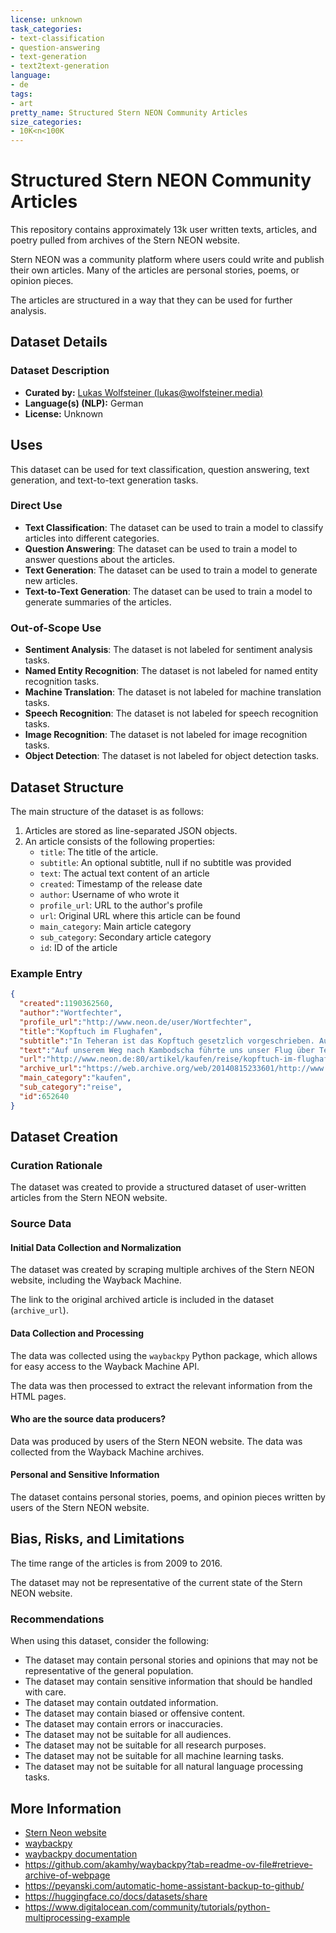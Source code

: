 ```yaml
---
license: unknown
task_categories:
- text-classification
- question-answering
- text-generation
- text2text-generation
language:
- de
tags:
- art
pretty_name: Structured Stern NEON Community Articles
size_categories:
- 10K<n<100K
---
```


# Structured Stern NEON Community Articles

This repository contains approximately 13k user written texts,
articles, and poetry pulled from archives of the Stern NEON website.

Stern NEON was a community platform where users could write and publish their own articles.
Many of the articles are personal stories, poems, or opinion pieces.

The articles are structured in a way that they can be used for further analysis.

## Dataset Details

### Dataset Description

- **Curated by:** [Lukas Wolfsteiner (lukas@wolfsteiner.media)](https://lukas.wolfsteiner.media/)
- **Language(s) (NLP):** German
- **License:** Unknown

## Uses

This dataset can be used for text classification, question answering, text generation, and text-to-text generation tasks.

### Direct Use

- **Text Classification**: The dataset can be used to train a model to classify articles into different categories.
- **Question Answering**: The dataset can be used to train a model to answer questions about the articles.
- **Text Generation**: The dataset can be used to train a model to generate new articles.
- **Text-to-Text Generation**: The dataset can be used to train a model to generate summaries of the articles.

### Out-of-Scope Use

- **Sentiment Analysis**: The dataset is not labeled for sentiment analysis tasks.
- **Named Entity Recognition**: The dataset is not labeled for named entity recognition tasks.
- **Machine Translation**: The dataset is not labeled for machine translation tasks.
- **Speech Recognition**: The dataset is not labeled for speech recognition tasks.
- **Image Recognition**: The dataset is not labeled for image recognition tasks.
- **Object Detection**: The dataset is not labeled for object detection tasks.

## Dataset Structure

The main structure of the dataset is as follows:

1. Articles are stored as line-separated JSON objects.
2. An article consists of the following properties:
    - `title`: The title of the article.
    - `subtitle`: An optional subtitle, null if no subtitle was provided
    - `text`: The actual text content of an article
    - `created`: Timestamp of the release date
    - `author`: Username of who wrote it
    - `profile_url`: URL to the author's profile
    - `url`: Original URL where this article can be found
    - `main_category`: Main article category
    - `sub_category`: Secondary article category
    - `id`: ID of the article

### Example Entry

```json
{
  "created":1190362560,
  "author":"Wortfechter",
  "profile_url":"http://www.neon.de/user/Wortfechter",
  "title":"Kopftuch im Flughafen",
  "subtitle":"In Teheran ist das Kopftuch gesetzlich vorgeschrieben. Auch im Flughafen.",
  "text":"Auf unserem Weg nach Kambodscha führte uns unser Flug über Teheran nach Bangkok. Das erste, was wir auf unserer Reise also zu sehen bekommen sollten, war der Sicherheitsbereich im Imam Khomeini Airport in Teheran. Alle Mädels waren bestens ausgerüstet mit langen Klamotten und Tüchern, die sie mehr oder weniger professionell um ihren Kopf zu wickeln versuchten. Da in Teheran das Kopftuch für Frauen gesetzlich vorgeschrieben ist, mussten auch wir auf dem Flughafen alles außer unserer Hände und Gesichter verdecken.\n   \n\n   Als ich nun also mehr schlecht als recht eingewickelt aus dem Flugzeug stolperte, wurde ich vom Passkontrolleur erstmal gefragt, ob ich denn Muslimin sei. Auf meine Verneinung hin wollte er wissen, warum ich denn dann ein Kopftuch trage. Sehr witzig, der Mann.\n   \n   Im Flughafen war es natürlich warm, unter den Kopftüchern war es natürlich noch wärmer und in langen Klamotten erst recht. Zunächst wurden wir mit riesigen Muffins und Kaffee/Cola/Wasser for free doch recht nett begrüßt, doch nach einigen Stunden wurde es verdammt nervig. Es würde mich nicht wundern, wenn einige der Mädels eine richtige Abneigung entwickeln würden gegen dieses Land, in dem man als Frau selbst auf dem Flughafen alles außer der Hände und dem Gesicht verdecken muss. Nicht, dass wir halbnackt durch den Flughafen hüpfen wollten, aber bei den Temperaturen wäre ein T-Shirt schon was Feines gewesen. Im Flugzeug wurden vorsorglich an alle Unwissenden Kittel verteilt, auf dem Rückflug gab es sogar Kopftücher, dafür aber auch deutsche Touris, die aussahen, als würden sie in Thailand einen ganz bestimmten Tourismus pflegen und unsere Mädels anpöbelten, weil sie \"zu lange\" am öffentlichen internetfähigen Rechner standen.\n   \n   Als wir die Kopftücher nach einiger Zeit lüfteten, wurden wir gleich dezent darauf hingewiesen, dass es Vorschrift sei, sie zu tragen. Keine Begründung. Einfach nur \"That's a rule\" - and that's it.\n   \n\n   Bei allem Verständnis für andere Kulturen und Sitten fühlte ich mich - unter meinem Kopftuch schwitzend - ein wenig in meiner persönlichen Freiheit eingeschränkt.",
  "url":"http://www.neon.de:80/artikel/kaufen/reise/kopftuch-im-flughafen/652640",
  "archive_url":"https://web.archive.org/web/20140815233601/http://www.neon.de:80/artikel/kaufen/reise/kopftuch-im-flughafen/652640",
  "main_category":"kaufen",
  "sub_category":"reise",
  "id":652640
}
```

## Dataset Creation

### Curation Rationale

The dataset was created to provide a structured dataset of user-written articles from the Stern NEON website.

### Source Data

#### Initial Data Collection and Normalization

The dataset was created by scraping multiple archives of the Stern NEON website, including the Wayback Machine.

The link to the original archived article is included in the dataset (`archive_url`).

#### Data Collection and Processing

The data was collected using the `waybackpy` Python package, which allows for easy access to the Wayback Machine API.

The data was then processed to extract the relevant information from the HTML pages.

#### Who are the source data producers?

Data was produced by users of the Stern NEON website.
The data was collected from the Wayback Machine archives.

#### Personal and Sensitive Information

The dataset contains personal stories, poems, and opinion pieces written by users of the Stern NEON website.

## Bias, Risks, and Limitations

The time range of the articles is from 2009 to 2016.

The dataset may not be representative of the current state of the Stern NEON website.

### Recommendations

When using this dataset, consider the following:

- The dataset may contain personal stories and opinions that may not be representative of the general population.
- The dataset may contain sensitive information that should be handled with care.
- The dataset may contain outdated information.
- The dataset may contain biased or offensive content.
- The dataset may contain errors or inaccuracies.
- The dataset may not be suitable for all audiences.
- The dataset may not be suitable for all research purposes.
- The dataset may not be suitable for all machine learning tasks.
- The dataset may not be suitable for all natural language processing tasks.

## More Information

- [Stern Neon website](https://www.stern.de/neon/)
- [waybackpy](https://github.com/akamhy/waybackpy)
- [waybackpy documentation](https://waybackpy.readthedocs.io/en/latest/)
- https://github.com/akamhy/waybackpy?tab=readme-ov-file#retrieve-archive-of-webpage
- https://peyanski.com/automatic-home-assistant-backup-to-github/
- https://huggingface.co/docs/datasets/share
- https://www.digitalocean.com/community/tutorials/python-multiprocessing-example
